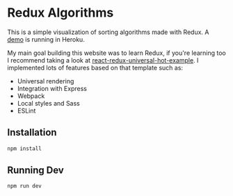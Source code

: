 # Redux Algorithms

This is a simple visualization of sorting algorithms made with Redux. 
A [demo](https://redux-algorithms.herokuapp.com/) is running in Heroku.

My main goal building this website was to learn Redux, 
if you're learning too I recommend taking a look at [react-redux-universal-hot-example](https://github.com/erikras/react-redux-universal-hot-example). 
I implemented lots of features based on that template such as:
 - Universal rendering
 - Integration with Express
 - Webpack
 - Local styles and Sass
 - ESLint

## Installation

```bash
npm install
```

## Running Dev
```bash
npm run dev
```
